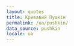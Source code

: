 ```yaml
---
layout: quotes
title: Кривавий Пушкін
permalink: /ua/pushkin/
data_source: pushkin
locale: ua
---
```


